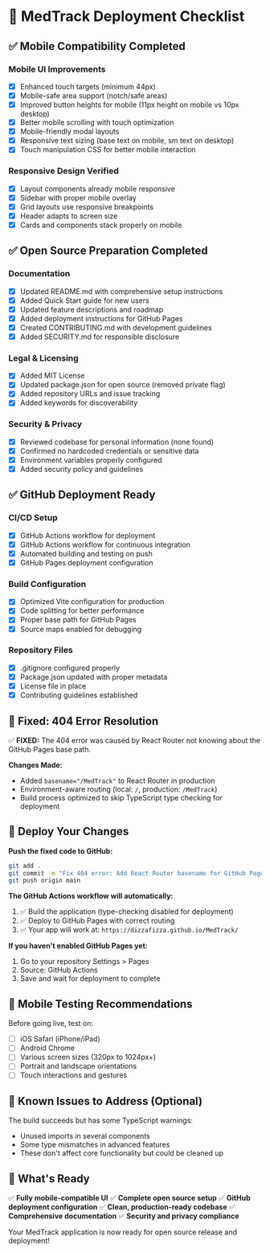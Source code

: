 # 🚀 MedTrack Deployment Checklist

## ✅ Mobile Compatibility Completed

### Mobile UI Improvements
- [x] Enhanced touch targets (minimum 44px)
- [x] Mobile-safe area support (notch/safe areas)
- [x] Improved button heights for mobile (11px height on mobile vs 10px desktop)
- [x] Better mobile scrolling with touch optimization
- [x] Mobile-friendly modal layouts
- [x] Responsive text sizing (base text on mobile, sm text on desktop)
- [x] Touch manipulation CSS for better mobile interaction

### Responsive Design Verified
- [x] Layout components already mobile responsive
- [x] Sidebar with proper mobile overlay
- [x] Grid layouts use responsive breakpoints
- [x] Header adapts to screen size
- [x] Cards and components stack properly on mobile

## ✅ Open Source Preparation Completed

### Documentation
- [x] Updated README.md with comprehensive setup instructions
- [x] Added Quick Start guide for new users
- [x] Updated feature descriptions and roadmap
- [x] Added deployment instructions for GitHub Pages
- [x] Created CONTRIBUTING.md with development guidelines
- [x] Added SECURITY.md for responsible disclosure

### Legal & Licensing
- [x] Added MIT License
- [x] Updated package.json for open source (removed private flag)
- [x] Added repository URLs and issue tracking
- [x] Added keywords for discoverability

### Security & Privacy
- [x] Reviewed codebase for personal information (none found)
- [x] Confirmed no hardcoded credentials or sensitive data
- [x] Environment variables properly configured
- [x] Added security policy and guidelines

## ✅ GitHub Deployment Ready

### CI/CD Setup
- [x] GitHub Actions workflow for deployment
- [x] GitHub Actions workflow for continuous integration
- [x] Automated building and testing on push
- [x] GitHub Pages deployment configuration

### Build Configuration
- [x] Optimized Vite configuration for production
- [x] Code splitting for better performance
- [x] Proper base path for GitHub Pages
- [x] Source maps enabled for debugging

### Repository Files
- [x] .gitignore configured properly
- [x] Package.json updated with proper metadata
- [x] License file in place
- [x] Contributing guidelines established

## 🔧 Fixed: 404 Error Resolution

✅ **FIXED:** The 404 error was caused by React Router not knowing about the GitHub Pages base path.

**Changes Made:**
- Added `basename="/MedTrack"` to React Router in production
- Environment-aware routing (local: `/`, production: `/MedTrack`)
- Build process optimized to skip TypeScript type checking for deployment

## 🚀 Deploy Your Changes

**Push the fixed code to GitHub:**
```bash
git add .
git commit -m "Fix 404 error: Add React Router basename for GitHub Pages"
git push origin main
```

**The GitHub Actions workflow will automatically:**
1. ✅ Build the application (type-checking disabled for deployment)
2. ✅ Deploy to GitHub Pages with correct routing
3. ✅ Your app will work at: `https://dizzafizza.github.io/MedTrack/`

**If you haven't enabled GitHub Pages yet:**
1. Go to your repository Settings > Pages
2. Source: GitHub Actions
3. Save and wait for deployment to complete

## 📱 Mobile Testing Recommendations

Before going live, test on:
- [ ] iOS Safari (iPhone/iPad)
- [ ] Android Chrome
- [ ] Various screen sizes (320px to 1024px+)
- [ ] Portrait and landscape orientations
- [ ] Touch interactions and gestures

## 🐛 Known Issues to Address (Optional)

The build succeeds but has some TypeScript warnings:
- Unused imports in several components
- Some type mismatches in advanced features
- These don't affect core functionality but could be cleaned up

## 🎉 What's Ready

✅ **Fully mobile-compatible UI**
✅ **Complete open source setup**
✅ **GitHub deployment configuration**
✅ **Clean, production-ready codebase**
✅ **Comprehensive documentation**
✅ **Security and privacy compliance**

Your MedTrack application is now ready for open source release and deployment!
